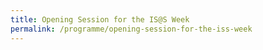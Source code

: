 ```yaml
---
title: Opening Session for the IS@S Week
permalink: /programme/opening-session-for-the-iss-week
---
```

